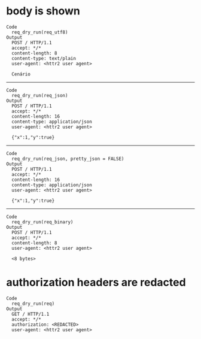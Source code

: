# body is shown

    Code
      req_dry_run(req_utf8)
    Output
      POST / HTTP/1.1
      accept: */*
      content-length: 8
      content-type: text/plain
      user-agent: <httr2 user agent>
      
      Cenário

---

    Code
      req_dry_run(req_json)
    Output
      POST / HTTP/1.1
      accept: */*
      content-length: 16
      content-type: application/json
      user-agent: <httr2 user agent>
      
      {"x":1,"y":true}

---

    Code
      req_dry_run(req_json, pretty_json = FALSE)
    Output
      POST / HTTP/1.1
      accept: */*
      content-length: 16
      content-type: application/json
      user-agent: <httr2 user agent>
      
      {"x":1,"y":true}

---

    Code
      req_dry_run(req_binary)
    Output
      POST / HTTP/1.1
      accept: */*
      content-length: 8
      user-agent: <httr2 user agent>
      
      <8 bytes>

# authorization headers are redacted

    Code
      req_dry_run(req)
    Output
      GET / HTTP/1.1
      accept: */*
      authorization: <REDACTED>
      user-agent: <httr2 user agent>
      

